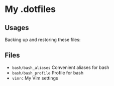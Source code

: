 # My .dotfiles

## Usages
Backing up and restoring these files:



## Files

* ```bash/bash_aliases```    Convenient aliases for bash
* ```bash/bash_profile```    Profile for bash
* ```vimrc```           My Vim settings
